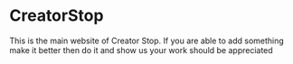 # CreatorStop
This is the main website of Creator Stop. If you are able to add something make it better then do it and show us your work should be appreciated 
